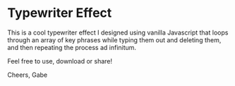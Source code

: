 # Typewriter Effect

This is a cool typewriter effect I designed using vanilla Javascript that loops through an array of key phrases while typing them out and deleting them, and then repeating the process ad infinitum.

Feel free to use, download or share!

Cheers,
Gabe
